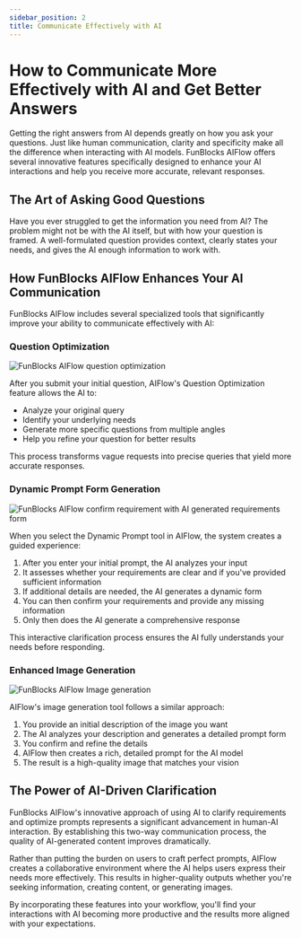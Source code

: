 ```yaml
---
sidebar_position: 2
title: Communicate Effectively with AI
---
```


# How to Communicate More Effectively with AI and Get Better Answers

Getting the right answers from AI depends greatly on how you ask your questions. Just like human communication, clarity and specificity make all the difference when interacting with AI models. FunBlocks AIFlow offers several innovative features specifically designed to enhance your AI interactions and help you receive more accurate, relevant responses.

## The Art of Asking Good Questions

Have you ever struggled to get the information you need from AI? The problem might not be with the AI itself, but with how your question is framed. A well-formulated question provides context, clearly states your needs, and gives the AI enough information to work with.

## How FunBlocks AIFlow Enhances Your AI Communication

FunBlocks AIFlow includes several specialized tools that significantly improve your ability to communicate effectively with AI:

### Question Optimization

![FunBlocks AIFlow question optimization](/img/portfolio/fullsize/aiflow_optimize_question.png)

After you submit your initial question, AIFlow's Question Optimization feature allows the AI to:
- Analyze your original query
- Identify your underlying needs
- Generate more specific questions from multiple angles
- Help you refine your question for better results

This process transforms vague requests into precise queries that yield more accurate responses.

### Dynamic Prompt Form Generation

![FunBlocks AIFlow confirm requirement with AI generated requirements form](/img/portfolio/fullsize/aiflow_dynamic_form.png)

When you select the Dynamic Prompt tool in AIFlow, the system creates a guided experience:
1. After you enter your initial prompt, the AI analyzes your input
2. It assesses whether your requirements are clear and if you've provided sufficient information
3. If additional details are needed, the AI generates a dynamic form
4. You can then confirm your requirements and provide any missing information
5. Only then does the AI generate a comprehensive response

This interactive clarification process ensures the AI fully understands your needs before responding.

### Enhanced Image Generation

![FunBlocks AIFlow Image generation](/img/portfolio/fullsize/aiflow_optimize_prompt.png)

AIFlow's image generation tool follows a similar approach:
1. You provide an initial description of the image you want
2. The AI analyzes your description and generates a detailed prompt form
3. You confirm and refine the details
4. AIFlow then creates a rich, detailed prompt for the AI model
5. The result is a high-quality image that matches your vision

## The Power of AI-Driven Clarification

FunBlocks AIFlow's innovative approach of using AI to clarify requirements and optimize prompts represents a significant advancement in human-AI interaction. By establishing this two-way communication process, the quality of AI-generated content improves dramatically.

Rather than putting the burden on users to craft perfect prompts, AIFlow creates a collaborative environment where the AI helps users express their needs more effectively. This results in higher-quality outputs whether you're seeking information, creating content, or generating images.

By incorporating these features into your workflow, you'll find your interactions with AI becoming more productive and the results more aligned with your expectations.